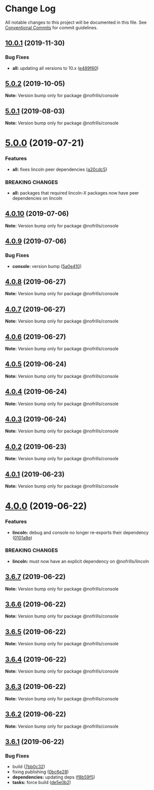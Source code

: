 # Change Log

All notable changes to this project will be documented in this file.
See [Conventional Commits](https://conventionalcommits.org) for commit guidelines.

## [10.0.1](https://github.com/nativecode-dev/nofrills/compare/@nofrills/console@5.1.0-next.2...@nofrills/console@10.0.1) (2019-11-30)


### Bug Fixes

* **all:** updating all versions to 10.x ([e489f60](https://github.com/nativecode-dev/nofrills/commit/e489f60))





## [5.0.2](https://github.com/nativecode-dev/nofrills/compare/@nofrills/console@5.0.2-next.0...@nofrills/console@5.0.2) (2019-10-05)

**Note:** Version bump only for package @nofrills/console





## [5.0.1](https://github.com/nativecode-dev/nofrills/compare/@nofrills/console@5.0.1-next.2...@nofrills/console@5.0.1) (2019-08-03)

**Note:** Version bump only for package @nofrills/console





# [5.0.0](https://github.com/nativecode-dev/nofrills/compare/@nofrills/console@4.0.10...@nofrills/console@5.0.0) (2019-07-21)


### Features

* **all:** fixes lincoln peer dependencies ([a20cdc5](https://github.com/nativecode-dev/nofrills/commit/a20cdc5))


### BREAKING CHANGES

* **all:** packages that required lincoln-X packages now have peer dependencies on lincoln





## [4.0.10](https://github.com/nativecode-dev/nofrills/compare/@nofrills/console@4.0.7...@nofrills/console@4.0.10) (2019-07-06)

**Note:** Version bump only for package @nofrills/console





## [4.0.9](https://github.com/nativecode-dev/nofrills/compare/@nofrills/console@4.0.8...@nofrills/console@4.0.9) (2019-07-06)


### Bug Fixes

* **console:** version bump ([5a0e410](https://github.com/nativecode-dev/nofrills/commit/5a0e410))





## [4.0.8](https://github.com/nativecode-dev/nofrills/compare/@nofrills/console@4.0.7...@nofrills/console@4.0.8) (2019-06-27)

**Note:** Version bump only for package @nofrills/console





## [4.0.7](https://github.com/nativecode-dev/nofrills/compare/@nofrills/console@4.0.4...@nofrills/console@4.0.7) (2019-06-27)

**Note:** Version bump only for package @nofrills/console





## [4.0.6](https://github.com/nativecode-dev/nofrills/compare/@nofrills/console@4.0.5...@nofrills/console@4.0.6) (2019-06-27)

**Note:** Version bump only for package @nofrills/console





## [4.0.5](https://github.com/nativecode-dev/nofrills/compare/@nofrills/console@4.0.4...@nofrills/console@4.0.5) (2019-06-24)

**Note:** Version bump only for package @nofrills/console





## [4.0.4](https://github.com/nativecode-dev/nofrills/compare/@nofrills/console@4.0.1...@nofrills/console@4.0.4) (2019-06-24)

**Note:** Version bump only for package @nofrills/console





## [4.0.3](https://github.com/nativecode-dev/nofrills/compare/@nofrills/console@4.0.2...@nofrills/console@4.0.3) (2019-06-24)

**Note:** Version bump only for package @nofrills/console





## [4.0.2](https://github.com/nativecode-dev/nofrills/compare/@nofrills/console@4.0.1...@nofrills/console@4.0.2) (2019-06-23)

**Note:** Version bump only for package @nofrills/console





## [4.0.1](https://github.com/nativecode-dev/nofrills/compare/@nofrills/console@3.6.5...@nofrills/console@4.0.1) (2019-06-23)

**Note:** Version bump only for package @nofrills/console





# [4.0.0](https://github.com/nativecode-dev/nofrills/compare/@nofrills/console@3.6.7...@nofrills/console@4.0.0) (2019-06-22)


### Features

* **lincoln:** debug and console no longer re-exports their dependency ([0101a8e](https://github.com/nativecode-dev/nofrills/commit/0101a8e))


### BREAKING CHANGES

* **lincoln:** must now have an explicit dependency on @nofrills/lincoln





## [3.6.7](https://github.com/nativecode-dev/nofrills/compare/@nofrills/console@3.6.6...@nofrills/console@3.6.7) (2019-06-22)

**Note:** Version bump only for package @nofrills/console





## [3.6.6](https://github.com/nativecode-dev/nofrills/compare/@nofrills/console@3.6.5...@nofrills/console@3.6.6) (2019-06-22)

**Note:** Version bump only for package @nofrills/console





## [3.6.5](https://github.com/nativecode-dev/nofrills/compare/@nofrills/console@3.6.2...@nofrills/console@3.6.5) (2019-06-22)

**Note:** Version bump only for package @nofrills/console





## [3.6.4](https://github.com/nativecode-dev/nofrills/compare/@nofrills/console@3.6.3...@nofrills/console@3.6.4) (2019-06-22)

**Note:** Version bump only for package @nofrills/console





## [3.6.3](https://github.com/nativecode-dev/nofrills/compare/@nofrills/console@3.6.2...@nofrills/console@3.6.3) (2019-06-22)

**Note:** Version bump only for package @nofrills/console





## [3.6.2](https://github.com/nativecode-dev/nofrills/compare/@nofrills/console@3.6.1...@nofrills/console@3.6.2) (2019-06-22)

**Note:** Version bump only for package @nofrills/console





## [3.6.1](https://github.com/nativecode-dev/nofrills/compare/@nofrills/console@3.6.0...@nofrills/console@3.6.1) (2019-06-22)


### Bug Fixes

* build ([7bb0c32](https://github.com/nativecode-dev/nofrills/commit/7bb0c32))
* fixing publishing ([0bc6e28](https://github.com/nativecode-dev/nofrills/commit/0bc6e28))
* **dependencies:** updating deps ([f8b59f5](https://github.com/nativecode-dev/nofrills/commit/f8b59f5))
* **tasks:** force build ([de5e0b2](https://github.com/nativecode-dev/nofrills/commit/de5e0b2))
